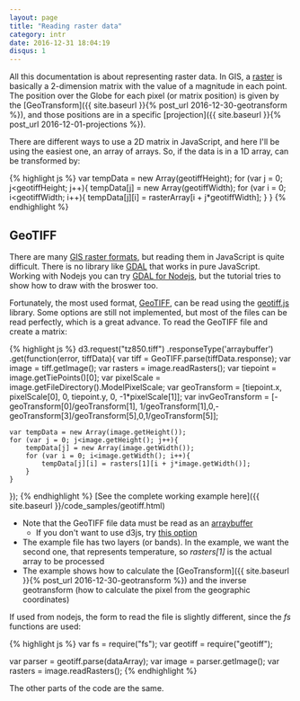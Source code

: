 ```yaml
---
layout: page
title: "Reading raster data"
category: intr
date: 2016-12-31 18:04:19
disqus: 1
---
```


All this documentation is about representing raster data. In GIS, a [raster](https://en.wikipedia.org/wiki/Raster_graphics#Geographic_information_systems) is basically a 2-dimension matrix with the value of a magnitude in each point. The position over the Globe for each pixel (or matrix position) is given by the [GeoTransform]({{ site.baseurl }}{% post_url 2016-12-30-geotransform %}), and those positions are in a specific [projection]({{ site.baseurl }}{% post_url 2016-12-01-projections %}).

There are different ways to use a 2D matrix in JavaScript, and here I'll be using the easiest one, an array of arrays. So, if the data is in a 1D array, can be transformed by:

{% highlight js %}
var tempData = new Array(geotiffHeight);
  for (var j = 0; j<geotiffHeight; j++){
      tempData[j] = new Array(geotiffWidth);
      for (var i = 0; i<geotiffWidth; i++){
          tempData[j][i] = rasterArray[i + j*geotiffWidth];
      }
  }
{% endhighlight %}

GeoTIFF
-------

There are many [GIS raster formats](http://www.gdal.org/formats_list.html), but reading them in JavaScript is quite difficult. There is no library like [GDAL](http://www.gdal.org/) that works in pure JavaScript. Working with Nodejs you can try [GDAL for Nodejs](https://www.npmjs.com/package/gdal), but the tutorial tries to show how to draw with the broswer too.

Fortunately, the most used format, [GeoTIFF](https://trac.osgeo.org/geotiff/), can be read using the [geotiff.js](https://github.com/constantinius/geotiff.js) library. Some options are still not implemented, but most of the files can be read perfectly, which is a great advance. To read the GeoTIFF file and create a matrix:

{% highlight js %}
d3.request("tz850.tiff")
.responseType('arraybuffer')
.get(function(error, tiffData){
    var tiff = GeoTIFF.parse(tiffData.response);
    var image = tiff.getImage();
    var rasters = image.readRasters();
    var tiepoint = image.getTiePoints()[0];
    var pixelScale = image.getFileDirectory().ModelPixelScale;
    var geoTransform = [tiepoint.x, pixelScale[0], 0, tiepoint.y, 0, -1*pixelScale[1]];
    var invGeoTransform = [-geoTransform[0]/geoTransform[1], 1/geoTransform[1],0,-geoTransform[3]/geoTransform[5],0,1/geoTransform[5]];

    var tempData = new Array(image.getHeight());
    for (var j = 0; j<image.getHeight(); j++){
        tempData[j] = new Array(image.getWidth());
        for (var i = 0; i<image.getWidth(); i++){
            tempData[j][i] = rasters[1][i + j*image.getWidth()];
        }
    }
});
{% endhighlight %}
[See the complete working example here]({{ site.baseurl }}/code_samples/geotiff.html)

* Note that the GeoTIFF file data must be read as an [arraybuffer](https://developer.mozilla.org/ca/docs/Web/JavaScript/Reference/Global_Objects/ArrayBuffer)
  * If you don't want to use d3js, try [this option](https://github.com/constantinius/geotiff.js#usage)
* The example file has two layers (or bands). In the example, we want the second one, that represents temperature, so *rasters[1]* is the actual array to be processed
* The example shows how to calculate the [GeoTransform]({{ site.baseurl }}{% post_url 2016-12-30-geotransform %}) and the inverse geotransform (how to calculate the pixel from the geographic coordinates)

If used from nodejs, the form to read the file is slightly different, since the *fs* functions are used:

{% highlight js %}
var fs = require("fs");
var geotiff = require("geotiff");

var parser = geotiff.parse(dataArray);
var image = parser.getImage();
var rasters = image.readRasters();
{% endhighlight %}

The other parts of the code are the same.
